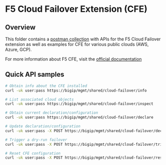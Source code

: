 # F5 Cloud Failover Extension (CFE)

## Overview

This folder contains a [postman collection](postmanCollection.json) with APIs for the F5 Cloud Failover extension as well as examples for CFE for various public clouds (AWS, Azure, GCP).

For more information about F5 CFE, visit the [official documentation](https://clouddocs.f5.com/products/extensions/f5-cloud-failover/latest/#)  

## Quick API samples

```bash
# Obtain info about the CFE installed
curl -uk user:pass https://bigip/mgmt/shared/cloud-failover/info
```

```bash
# List associated cloud objects
curl -uk user:pass https://bigip/mgmt/shared/cloud-failover/inspect
```

```bash
# Obtain current declaration/configuration
curl -uk user:pass https://bigip/mgmt/shared/cloud-failover/declare
```

```bash
# Update declaration/configuration 
curl -uk user:pass -X POST https://bigip/mgmt/shared/cloud-failover/declare -d @cfe.json
```


```bash
# Trigger a dry-run failover
curl -uk user:pass -X POST https://bigip/mgmt/shared/cloud-failover/trigger -d '{"action":"dry-run"}' 
```

```bash
# Reset CFE configuration
curl -uk user:pass -X POST https://bigip/mgmt/shared/cloud-failover/reset -d '{"resetStateFile": true}' 
```
